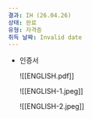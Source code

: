 ```yaml
---
결과: IH (26.04.26)
상태: 완료
유형: 자격증
취득 날짜: Invalid date
---
```

- 인증서
    
    ![[ENGLISH.pdf]]
    
    ![[ENGLISH-1.jpeg]]
    
    ![[ENGLISH-2.jpeg]]
